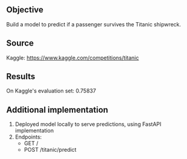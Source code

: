 ## Objective 
Build a model to predict if a passenger survives the Titanic shipwreck.

## Source 
Kaggle: https://www.kaggle.com/competitions/titanic

## Results
On Kaggle's evaluation set: 0.75837

## Additional implementation 
1. Deployed model locally to serve predictions, using FastAPI implementation
2. Endpoints: 
    - GET / 
    - POST /titanic/predict 